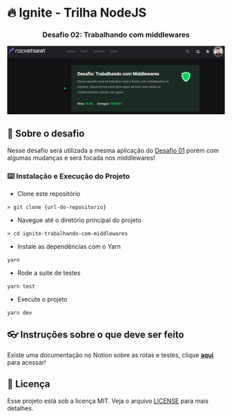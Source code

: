 # 🔥 Ignite - Trilha NodeJS

<h3 align="center">
  Desafio 02: Trabalhando com middlewares
</h3>
<img src="public/challenge.jpg" alt="challenge" />

## :rocket: Sobre o desafio

Nesse desafio será utilizada a mesma aplicação do [Desafio 01](https://github.com/JulioAmbos/ignite-conceitos-do-nodejs) porém com algumas mudanças e será focada nos middlewares!

### :keyboard: Instalação e Execução do Projeto

- Clone este repositório

```
> git clone {url-do-repositorio}
```

- Navegue até o diretório principal do projeto

```
> cd ignite-trabalhando-com-middlewares
```

- Instale as dependências com o Yarn

```
yarn
```

- Rode a suite de testes

```
yarn test
```

- Execute o projeto

```
yarn dev
```

## :eyeglasses: Instruções sobre o que deve ser feito

Existe uma documentação no Notion sobre as rotas e testes, clique **[aqui](https://www.notion.so/Desafio-02-Trabalhando-com-middlewares-4f89bf538c2e4ee291382b92bdc36790)** para acessar!

## :memo: Licença

Esse projeto está sob a licença MIT. Veja o arquivo [LICENSE](https://github.com/git/git-scm.com/blob/master/MIT-LICENSE.txt) para mais detalhes.